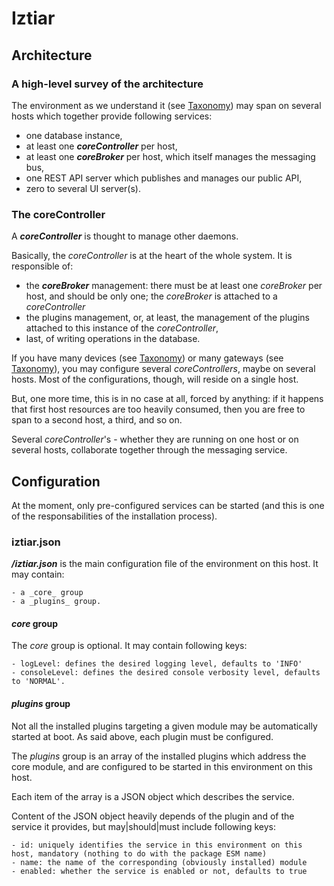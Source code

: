 # Iztiar

## Architecture

### A high-level survey of the architecture

The environment as we understand it (see [Taxonomy](./Taxonomy.md)) may span on several hosts which together provide following services:

- one database instance,
- at least one ___coreController___ per host,
- at least one ___coreBroker___ per host, which itself manages the messaging bus,
- one REST API server which publishes and manages our public API,
- zero to several UI server(s).

### The coreController

A ___coreController___ is thought to manage other daemons.

Basically, the _coreController_ is at the heart of the whole system. It is responsible of:

- the ___coreBroker___ management: there must be at least one _coreBroker_ per host, and should be only one; the _coreBroker_ is attached to a _coreController_
- the plugins management, or, at least, the management of the plugins attached to this instance of the _coreController_,
- last, of writing operations in the database.

If you have many devices (see [Taxonomy](./Taxonomy.md)) or many gateways (see [Taxonomy](./Taxonomy.md)), you may configure several _coreControllers_, maybe on several hosts. Most of the configurations, though, will reside on a single host.

But, one more time, this is in no case at all, forced by anything: if it happens that first host resources are too heavily consumed, then you are free to span to a second host, a third, and so on.

Several _coreController_'s - whether they are running on one host or on several hosts, collaborate together through the messaging service.

## Configuration

At the moment, only pre-configured services can be started (and this is one of the responsabilities of the installation process).

### iztiar.json

___<configDir>/iztiar.json___ is the main configuration file of the environment on this host. It may contain:

    - a _core_ group
    - a _plugins_ group.

#### _core_ group

The _core_ group is optional. It may contain following keys:

    - logLevel: defines the desired logging level, defaults to 'INFO'
    - consoleLevel: defines the desired console verbosity level, defaults to 'NORMAL'.

#### _plugins_ group

Not all the installed plugins targeting a given module may be automatically started at boot. As said above, each plugin must be configured.

The _plugins_ group is an array of the installed plugins which address the core module, and are configured to be started in this environment on this host.

Each item of the array is a JSON object which describes the service.

Content of the JSON object heavily depends of the plugin and of the service it provides, but may|should|must include following keys:

    - id: uniquely identifies the service in this environment on this host, mandatory (nothing to do with the package ESM name)
    - name: the name of the corresponding (obviously installed) module
    - enabled: whether the service is enabled or not, defaults to true

